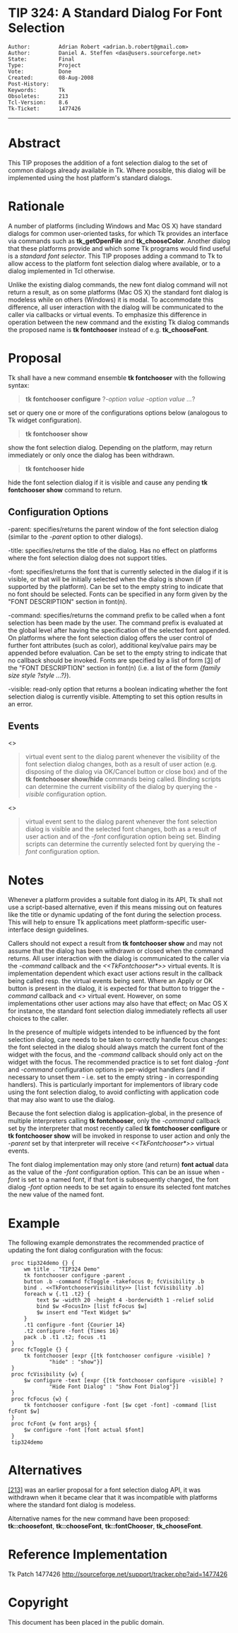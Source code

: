 # TIP 324: A Standard Dialog For Font Selection
	Author:         Adrian Robert <adrian.b.robert@gmail.com>
	Author:         Daniel A. Steffen <das@users.sourceforge.net>
	State:          Final
	Type:           Project
	Vote:           Done
	Created:        08-Aug-2008
	Post-History:   
	Keywords:       Tk
	Obsoletes:      213
	Tcl-Version:    8.6
	Tk-Ticket:      1477426
-----

# Abstract

This TIP proposes the addition of a font selection dialog to the set of common
dialogs already available in Tk. Where possible, this dialog will be
implemented using the host platform's standard dialogs.

# Rationale

A number of platforms \(including Windows and Mac OS X\) have standard dialogs
for common user-oriented tasks, for which Tk provides an interface via commands
such as **tk\_getOpenFile** and **tk\_chooseColor**.
Another dialog that these platforms provide and which some Tk programs would
find useful is a _standard font selector_.
This TIP proposes adding a command to Tk to allow access to the platform
font selection dialog where available, or to a dialog implemented in Tcl
otherwise.

Unlike the existing dialog commands, the new font dialog command will not
return a result, as on some platforms \(Mac OS X\) the standard font dialog is
modeless while on others \(Windows\) it is modal. To accommodate this difference,
all user interaction with the dialog will be communicated to the caller via
callbacks or virtual events. To emphasize this difference in operation between
the new command and the existing Tk dialog commands the proposed name is **tk
fontchooser** instead of e.g. **tk\_chooseFont**.

# Proposal

Tk shall have a new command ensemble **tk fontchooser** with the following
syntax:

 > **tk fontchooser configure** ?_-option value -option value ..._?

set or query one or more of the configurations options below \(analogous to Tk
widget configuration\).

 > **tk fontchooser show**

show the font selection dialog. Depending on the platform, may return
immediately or only once the dialog has been withdrawn.

 > **tk fontchooser hide**

hide the font selection dialog if it is visible and cause any pending
**tk fontchooser show** command to return.

## Configuration Options

 -parent: specifies/returns the parent window of the font selection dialog
 \(similar to the _-parent_ option to other dialogs\).

 -title: specifies/returns the title of the dialog. Has no effect on platforms
 where the font selection dialog does not support titles.

 -font: specifies/returns the font that is currently selected in the dialog if
 it is visible, or that will be initially selected when the dialog is shown \(if
 supported by the platform\). Can be set to the empty string to indicate that no
 font should be selected. Fonts can be specified in any form given by the "FONT
 DESCRIPTION" section in font\(n\).

 -command: specifies/returns the command prefix to be called when a font
 selection has been made by the user. The command prefix is evaluated at the
 global level after having the specification of the selected font appended. On
 platforms where the font selection dialog offers the user control of further
 font attributes \(such as color\), additional key/value pairs may be appended
 before evaluation. Can be set to the empty string to indicate that no callback
 should be invoked. Fonts are specified by a list of form [[3]](3.md) of the "FONT
 DESCRIPTION" section in font\(n\) \(i.e. a list of the form _\{family size style
 ?style ...?\}_\).

 -visible: read-only option that returns a boolean indicating whether the font
 selection dialog is currently visible. Attempting to set this option results
 in an error.

## Events

<<TkFontchooserVisibility>>

 > virtual event sent to the dialog parent whenever the visibility of the font
 selection dialog changes, both as a result of user action \(e.g. disposing of
 the dialog via OK/Cancel button or close box\) and of the **tk fontchooser
 show/hide** commands being called. Binding scripts can determine the current
 visibility of the dialog by querying the _-visible_ configuration option.

<<TkFontchooserFontChanged>>

 > virtual event sent to the dialog parent whenever the font selection dialog
 is visible and the selected font changes, both as a result of user action and
 of the _-font_ configuration option being set. Binding scripts can determine
 the currently selected font by querying the _-font_ configuration option.

# Notes

Whenever a platform provides a suitable font dialog in its  API, Tk
shall not use a script-based alternative, even if this means missing
out on features like the title or dynamic updating of the font during
the selection process. This will help to ensure Tk applications meet
platform-specific user-interface design guidelines.

Callers should not expect a result from **tk fontchooser show** and may not
assume that the dialog has been withdrawn or closed when the command returns.
All user interaction with the dialog is communicated to the caller via the
_-command_ callback and the _<<TkFontchooser\*>>_ virtual events. It is
implementation dependent which exact user actions result in the callback being
called resp. the virtual events being sent. Where an Apply or OK button is
present in the dialog, it is expected for that button to trigger the
_-command_ callback and _<<TkFontchooserFontChanged>>_ virtual event.
However, on some implementations other user actions may also have that effect;
on Mac OS X for instance, the standard font selection dialog immediately
reflects all user choices to the caller.

In the presence of multiple widgets intended to be influenced by the font
selection dialog, care needs to be taken to correctly handle focus changes: the
font selected in the dialog should always match the current font of the widget
with the focus, and the _-command_ callback should only act on the widget
with the focus. The recommended practice is to set font dialog _-font_ and
_-command_ configuration options in per-widget _<FocusIn>_ handlers \(and if
necessary to unset them - i.e. set to the empty string - in corresponding
_<FocusOut>_ handlers\). This is particularly important for implementors of
library code using the font selection dialog, to avoid conflicting with
application code that may also want to use the dialog.

Because the font selection dialog is application-global, in the presence of
multiple interpreters calling **tk fontchooser**, only the _-command_
callback set by the interpreter that most recently called **tk fontchooser
configure** or **tk fontchooser show** will be invoked in response to user
action and only the _-parent_ set by that interpreter will receive
_<<TkFontchooser\*>>_ virtual events.

The font dialog implementation may only store \(and return\) **font actual**
data as the value of the _-font_ configuration option. This can be an issue
when _-font_ is set to a named font, if that font is subsequently changed,
the font dialog _-font_ option needs to be set again to ensure its selected
font matches the new value of the named font.

# Example

The following example demonstrates the recommended practice of updating the
font dialog configuration with the focus:

	 proc tip324demo {} {
	     wm title . "TIP324 Demo"
	     tk fontchooser configure -parent .
	     button .b -command fcToggle -takefocus 0; fcVisibility .b
	     bind . <<TkFontchooserVisibility>> [list fcVisibility .b]
	     foreach w {.t1 .t2} {
	         text $w -width 20 -height 4 -borderwidth 1 -relief solid
	         bind $w <FocusIn> [list fcFocus $w]
	         $w insert end "Text Widget $w"
	     }
	     .t1 configure -font {Courier 14}
	     .t2 configure -font {Times 16}
	     pack .b .t1 .t2; focus .t1
	 }
	 proc fcToggle {} {
	     tk fontchooser [expr {[tk fontchooser configure -visible] ?
	             "hide" : "show"}]
	 }
	 proc fcVisibility {w} {
	     $w configure -text [expr {[tk fontchooser configure -visible] ?
	             "Hide Font Dialog" : "Show Font Dialog"}]
	 }
	 proc fcFocus {w} {
	     tk fontchooser configure -font [$w cget -font] -command [list fcFont $w]
	 }
	 proc fcFont {w font args} {
	     $w configure -font [font actual $font]
	 }
	 tip324demo

# Alternatives

[[213]](213.md) was an earlier proposal for a font selection dialog API, it was withdrawn
when it became clear that it was incompatible with platforms where the standard
font dialog is modeless.

Alternative names for the new command have been proposed: **tk::choosefont**,
**tk::chooseFont**, **tk::fontChooser**, **tk\_chooseFont**.

# Reference Implementation

Tk Patch 1477426
<http://sourceforge.net/support/tracker.php?aid=1477426> 

# Copyright

This document has been placed in the public domain.

